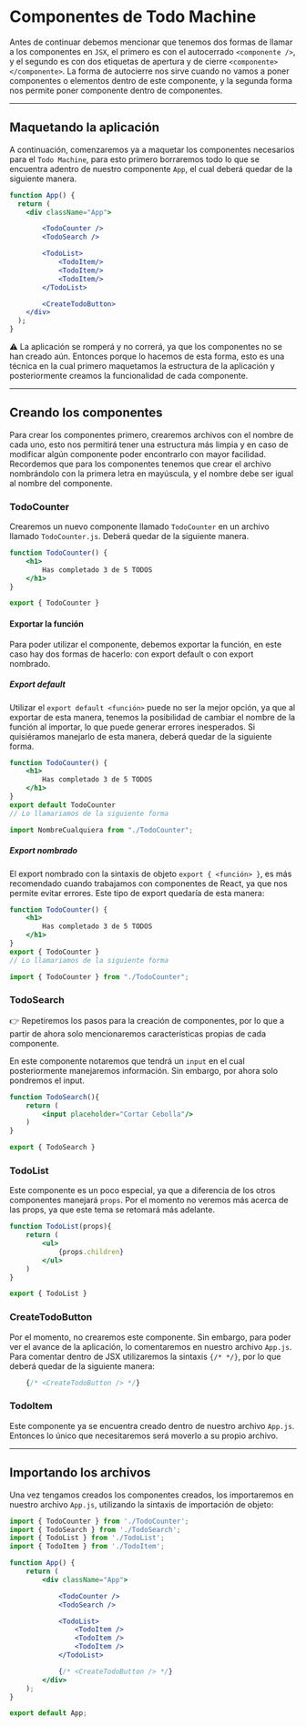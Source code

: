 # Componentes de Todo Machine

Antes de continuar debemos mencionar que tenemos dos formas de llamar a los componentes en `JSX`, el primero es con el autocerrado `<componente />`, y el segundo es con dos etiquetas de apertura y de cierre `<componente></componente>`. La forma de autocierre nos sirve cuando no vamos a poner componentes o elementos dentro de este componente, y la segunda forma nos permite poner componente dentro de componentes.

----
## Maquetando la aplicación

A continuación, comenzaremos ya a maquetar los componentes necesarios para el `Todo Machine`, para esto primero borraremos todo lo que se encuentra adentro de nuestro componente `App`, el cual deberá quedar de la siguiente manera.

```jsx
function App() {
  return (
    <div className="App">

        <TodoCounter />
        <TodoSearch />

        <TodoList>
            <TodoItem/>
            <TodoItem/>
            <TodoItem/>
        </TodoList>

        <CreateTodoButton>
    </div>
  );
}
```

⚠ La aplicación se romperá y no correrá, ya que los componentes no se han creado aún. Entonces porque lo hacemos de esta forma, esto es una técnica en la cual primero maquetamos la estructura de la aplicación y posteriormente creamos la funcionalidad de cada componente.

----
## Creando los componentes

Para crear los componentes primero, crearemos archivos con el nombre de cada uno, esto nos permitirá tener una estructura más limpia y en caso de modificar algún componente poder encontrarlo con mayor facilidad. Recordemos que para los componentes tenemos que crear el archivo nombrándolo con la primera letra en mayúscula, y el nombre debe ser igual al nombre del componente.

### TodoCounter

Crearemos un nuevo componente llamado `TodoCounter` en un archivo llamado `TodoCounter.js`. Deberá quedar de la siguiente manera.

```jsx
function TodoCounter() {
    <h1>
        Has completado 3 de 5 TODOS
    </h1>
}

export { TodoCounter }
```

#### Exportar la función

Para poder utilizar el componente, debemos exportar la función, en este caso hay dos formas de hacerlo: con export default o con export nombrado.

##### Export default

Utilizar el `export default <función>` puede no ser la mejor opción, ya que al exportar de esta manera, tenemos la posibilidad de cambiar el nombre de la función al importar, lo que puede generar errores inesperados. Si quisiéramos manejarlo de esta manera, deberá quedar de la siguiente forma.

```jsx
function TodoCounter() {
    <h1>
        Has completado 3 de 5 TODOS
    </h1>
}
export default TodoCounter
// Lo llamariamos de la siguiente forma

import NombreCualquiera from "./TodoCounter";

```

##### Export nombrado

El export nombrado con la sintaxis de objeto `export { <función> }`, es más recomendado cuando trabajamos con componentes de React, ya que nos permite evitar errores. Este tipo de export quedaría de esta manera:

```jsx
function TodoCounter() {
    <h1>
        Has completado 3 de 5 TODOS
    </h1>
}
export { TodoCounter }
// Lo llamariamos de la siguiente forma

import { TodoCounter } from "./TodoCounter";
```

### TodoSearch

👉 Repetiremos los pasos para la creación de componentes, por lo que a partir de ahora solo mencionaremos características propias de cada componente.

En este componente notaremos que tendrá un `input` en el cual posteriormente manejaremos información. Sin embargo, por ahora solo pondremos el input.


```jsx
function TodoSearch(){
    return (
        <input placeholder="Cortar Cebolla"/>
    )
}

export { TodoSearch }
```

### TodoList

Este componente es un poco especial, ya que a diferencia de los otros componentes manejará `props`. Por el momento no veremos más acerca de las props, ya que este tema se retomará más adelante.

```jsx
function TodoList(props){
    return (
        <ul>
            {props.children}
        </ul>
    )
}

export { TodoList }
```

### CreateTodoButton

Por el momento, no crearemos este componente. Sin embargo, para poder ver el avance de la aplicación, lo comentaremos en nuestro archivo `App.js`. Para comentar dentro de JSX utilizaremos la sintaxis `{/* */}`, por lo que deberá quedar de la siguiente manera:

```jsx
    {/* <CreateTodoButton /> */}
```

### TodoItem

Este componente ya se encuentra creado dentro de nuestro archivo `App.js`. Entonces lo único que necesitaremos será moverlo a su propio archivo.

----
## Importando los archivos

Una vez tengamos creados los componentes creados, los importaremos en nuestro archivo `App.js`, utilizando la sintaxis de importación de objeto:

```jsx
import { TodoCounter } from './TodoCounter';
import { TodoSearch } from './TodoSearch';
import { TodoList } from './TodoList';
import { TodoItem } from './TodoItem';

function App() {
    return (
        <div className="App">

            <TodoCounter />
            <TodoSearch />

            <TodoList>
                <TodoItem />
                <TodoItem />
                <TodoItem />
            </TodoList>

            {/* <CreateTodoButton /> */}
        </div>
    );
}

export default App;

```

